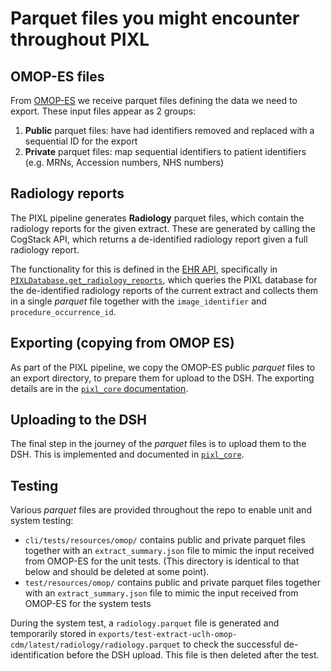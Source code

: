 # Parquet files you might encounter throughout PIXL

## OMOP-ES files

From
[OMOP-ES](https://github.com/UCLH-Foundry/the-rolling-skeleton/blob/main/docs/design/100-day-design.md#data-flow-through-components)
we receive parquet files defining the data we need to export. These input files appear as 2 groups:

1. **Public** parquet files: have had identifiers removed and replaced with a sequential ID for the
   export
2. **Private** parquet files: map sequential identifiers to patient identifiers (e.g. MRNs,
   Accession numbers, NHS numbers)

## Radiology reports

The PIXL pipeline generates **Radiology** parquet files, which
contain the radiology reports for the given extract. These are generated by calling the CogStack API, which returns a de-identified radiology report given a full radiology report.

The functionality for this is defined in the [EHR API](../../pixl_ehr/README.md), specifically in
[`PIXLDatabase.get_radiology_reports`](../../pixl_ehr/src/pixl_ehr/_databases.py), which queries the
PIXL database for the de-identified radiology reports of the current extract and collects them
in a single _parquet_ file together with the `image_identifier` and `procedure_occurrence_id`.

## Exporting (copying from OMOP ES)

As part of the PIXL pipeline, we copy the OMOP-ES public _parquet_ files  to an export directory, to
prepare them for upload to the DSH. The exporting details are in the
[`pixl_core` documentation](../../pixl_core/README.md#omop-es-files).

## Uploading to the DSH

The final step in the journey of the _parquet_ files is to upload them to the DSH. This is
implemented and documented in [`pixl_core`](../../pixl_core/README.md#uploading-to-an-ftps-server).

## Testing

Various _parquet_ files are provided throughout the repo to enable unit and system testing:

- `cli/tests/resources/omop/` contains public and private parquet files together with an
  `extract_summary.json` file to mimic the input received from OMOP-ES for the unit tests. (This directory is identical to that below and should be deleted at some point).
- `test/resources/omop/` contains public and private parquet files together with an
  `extract_summary.json` file to mimic the input received from OMOP-ES for the system tests

During the system test, a `radiology.parquet` file is generated and temporarily stored in
`exports/test-extract-uclh-omop-cdm/latest/radiology/radiology.parquet` to check the successful
de-identification before the DSH upload. This file is then deleted after the test.
